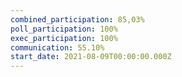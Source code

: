 ```yaml
---
combined_participation: 85,03%
poll_participation: 100%
exec_participation: 100%
communication: 55.10%
start_date: 2021-08-09T00:00:00.000Z
---
```


